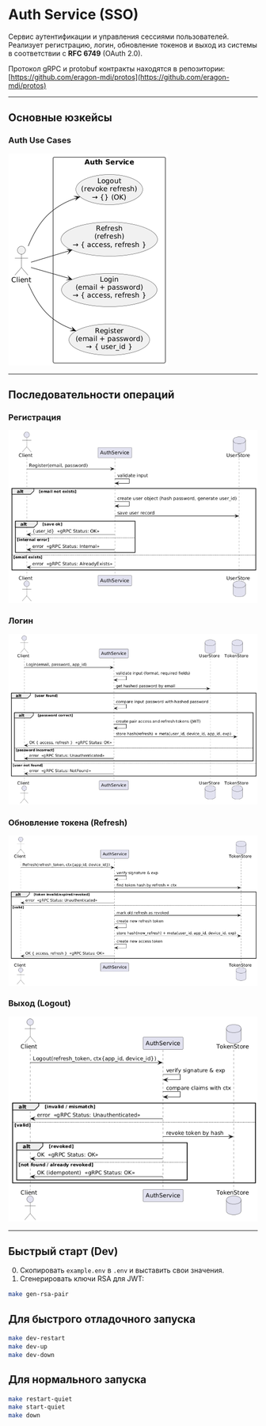 # Auth Service (SSO)

Сервис аутентификации и управления сессиями пользователей.  
Реализует регистрацию, логин, обновление токенов и выход из системы в соответствии с **RFC 6749** (OAuth 2.0).

Протокол gRPC и protobuf контракты находятся в репозитории: [https://github.com/eragon-mdi/protos](https://github.com/eragon-mdi/protos)

---

## Основные юзкейсы

### Auth Use Cases

![Auth Use Cases](./docs/uml/imgs/auth_usecases.png)  

---

## Последовательности операций

### Регистрация

![Register Sequence](./docs/uml/imgs/auth_register_seq.png)  

### Логин

![Login Sequence](./docs/uml/imgs/auth_login_seq.png)  

### Обновление токена (Refresh)

![Refresh Sequence](./docs/uml/imgs/auth_refresh_seq.png)  

### Выход (Logout)

![Logout Sequence](./docs/uml/imgs/auth_logout_seq.png)  

---

## Быстрый старт (Dev)

0. Скопировать `example.env` в `.env` и выставить свои значения.  
0. Сгенерировать ключи RSA для JWT:  

```bash
make gen-rsa-pair
```
## Для быстрого отладочного запуска

```bash
make dev-restart
make dev-up
make dev-down
```

## Для нормального запуска
```bash
make restart-quiet
make start-quiet
make down
```